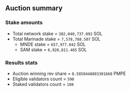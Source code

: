 ## Auction summary

### Stake amounts
- Total network stake = `382,040,737.092` SOL
- Total Marinade stake = `7,578,788.507` SOL
  - MNDE stake = `657,977.042` SOL
  - SAM stake = `6,920,811.465` SOL

### Results stats
- Auction winning rev share = `0.5858448803301668` PMPE
- Eligible validators count = `590`
- Staked validators count = `180`
